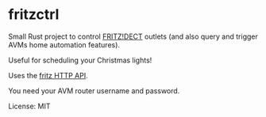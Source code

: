 # fritzctrl

Small Rust project to control [FRITZ!DECT](https://avm.de/produkte/fritzdect/) outlets (and also query and trigger AVMs home automation features).

Useful for scheduling your Christmas lights!

Uses the [fritz HTTP API](https://avm.de/fileadmin/user_upload/Global/Service/Schnittstellen/AHA-HTTP-Interface.pdf).

You need your AVM router username and password.

License: MIT
